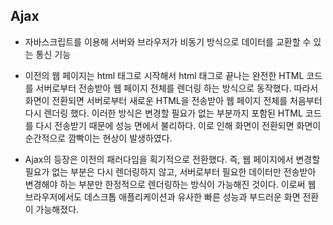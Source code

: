 ## Ajax
- 자바스크립트를 이용해 서버와 브라우저가 비동기 방식으로 데이터를 교환할 수 있는 통신 기능

- 이전의 웹 페이지는 html 태그로 시작해서 html 태그로 끝나는 완전한 HTML 코드를 서버로부터 전송받아 웹 페이지 전체를 렌더링 하는 방식으로 동작했다. 따라서 화면이 전환되면 서버로부터 새로운 HTML을 전송받아 웹 페이지 전체를 처음부터 다시 렌더링 했다. 이러한 방식은 변경할 필요가 없는 부분까지 포함된 HTML 코드를 다시 전송받기 때문에 성능 면에서 불리하다. 이로 인해 화면이 전환되면 화면이 순간적으로 깜빡이는 현상이 발생하였다.

- Ajax의 등장은 이전의 패러다임을 획기적으로 전환했다. 즉,  웹 페이지에서 변경할 필요가 없는 부분은 다시 렌더링하지 않고, 서버로부터 필요한 데이터만 전송받아 변경해야 하는 부분만 한정적으로 렌더링하는 방식이 가능해진 것이다. 이로써 웹 브라우저에서도 데스크톱 애플리케이션과 유사한 빠른 성능과 부드러운 화면 전환이 가능해졌다.
